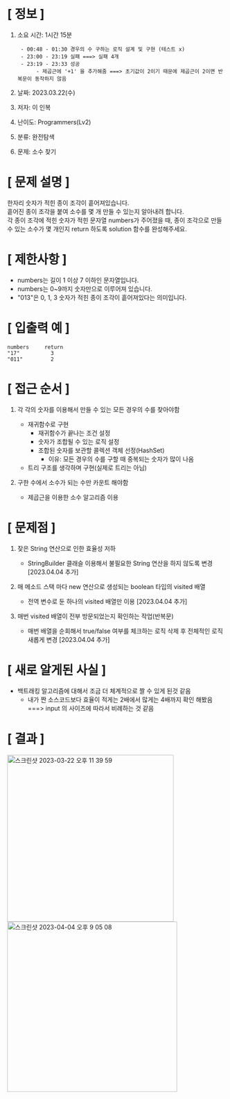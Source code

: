 # **[ 정보 ]**
1. 소요 시간: 1시간 15분
    
        - 00:48 - 01:30 경우의 수 구하는 로직 설계 및 구현 (테스트 x)
        - 23:00 - 23:19 실패 ===> 실패 4개
        - 23:19 - 23:33 성공
             - 제곱근에 '+1' 을 추가해줌 ===> 초기값이 2이기 때문에 제곱근이 2이면 반복문이 동작하지 않음
2. 날짜: 2023.03.22(수)
3. 저자: 이 인복
4. 난이도: Programmers(Lv2)
5. 분류: 완전탐색   
6. 문제: 소수 찾기

# **[ 문제 설명 ]**
한자리 숫자가 적힌 종이 조각이 흩어져있습니다.  
흩어진 종이 조각을 붙여 소수를 몇 개 만들 수 있는지 알아내려 합니다.   
각 종이 조각에 적힌 숫자가 적힌 문자열 numbers가 주어졌을 때, 종이 조각으로 만들 수 있는 소수가 몇 개인지 return 하도록 solution 함수를 완성해주세요.

# **[ 제한사항 ]**
- numbers는 길이 1 이상 7 이하인 문자열입니다.
- numbers는 0~9까지 숫자만으로 이루어져 있습니다.
- "013"은 0, 1, 3 숫자가 적힌 종이 조각이 흩어져있다는 의미입니다.

# **[ 입출력 예 ]**
    numbers	    return
    "17"	      3
    "011"	      2   

# **[ 접근 순서 ]**
1. 각 각의 숫자를 이용해서 만들 수 있는 모든 경우의 수를 찾아야함
    - 재귀함수로 구현
        - 재귀함수가 끝나는 조건 설정
        - 숫자가 조합될 수 있는 로직 설정
        - 조합된 숫자를 보관할 콜렉션 객체 선정(HashSet)
            - 이유: 모든 경우의 수를 구할 때 중복되는 숫자가 많이 나옴
    - 트리 구조를 생각하며 구현(실제로 트리는 아님)
   

2. 구한 수에서 소수가 되는 수만 카운트 해야함
    - 제곱근을 이용한 소수 알고리즘 이용

# **[ 문제점 ]**
1. 잦은 String 연산으로 인한 효율성 저하
   - StringBuilder 클래슬 이용해서 불필요한 String 연산을 하지 않도록 변경 [2023.04.04 추가]


2. 매 메소드 스택 마다 new 연산으로 생성되는 boolean 타입의 visited 배열
   - 전역 변수로 둔 하나의 visited 배열만 이용 [2023.04.04 추가]

3. 매번 visited 배열이 전부 방문되었는지 확인하는 작업(반복문)
   - 매번 배열을 순회해서 true/false 여부를 체크하는 로직 삭제 후 전체적인 로직 새롭게 변경 [2023.04.04 추가]

# **[ 새로 알게된 사실 ]**
- 백트래킹 알고리즘에 대해서 조금 더 체계적으로 짤 수 있게 된것 같음
    - 내가 짠 소스코드보다 효율이 적게는 2배에서 많게는 4배까지 확인 해봤음 ===> input 의 사이즈에 따라서 비례하는 것 같음

# **[ 결과 ]**
<img width="384" alt="스크린샷 2023-03-22 오후 11 39 59" src="https://user-images.githubusercontent.com/59809278/226948325-dedbb8cf-1ddf-4475-8e81-c23b0e6c8632.png">

<img width="392" alt="스크린샷 2023-04-04 오후 9 05 08" src="https://user-images.githubusercontent.com/59809278/229787944-7a6789fa-35c4-4535-b1d7-9ff103473563.png">
